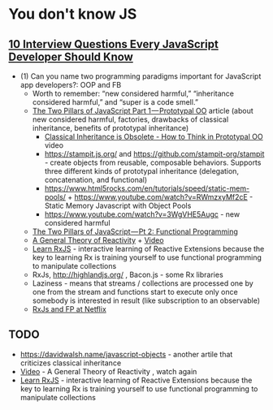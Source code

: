 # You don't know JS

## [10 Interview Questions Every JavaScript Developer Should Know](https://medium.com/javascript-scene/10-interview-questions-every-javascript-developer-should-know-6fa6bdf5ad95)

- (1) Can you name two programming paradigms important for JavaScript app developers?: OOP and FB
  - Worth to remember: “new considered harmful,” “inheritance considered harmful,” and “super is a code smell.”
  - [The Two Pillars of JavaScript Part 1 — Prototypal OO](https://medium.com/javascript-scene/the-two-pillars-of-javascript-ee6f3281e7f3) article (about new considered harmful, factories, drawbacks of classical inheritance, benefits of prototypal inheritance)
    - [Classical Inheritance is Obsolete - How to Think in Prototypal OO](https://vimeo.com/69255635) video
    - <https://stampit.js.org/> and <https://github.com/stampit-org/stampit> - create objects from reusable, composable behaviors. Supports three different kinds of prototypal inheritance (delegation, concatenation, and functional)
    - <https://www.html5rocks.com/en/tutorials/speed/static-mem-pools/> + <https://www.youtube.com/watch?v=RWmzxyMf2cE> - Static Memory Javascript with Object Pools
    - <https://www.youtube.com/watch?v=3WgVHE5Augc> - new considered harmful
  - [The Two Pillars of JavaScript — Pt 2: Functional Programming](https://medium.com/javascript-scene/the-two-pillars-of-javascript-pt-2-functional-programming-a63aa53a41a4)
  - [A General Theory of Reactivity](https://github.com/kriskowal/gtor) + [Video](https://www.youtube.com/watch?v=2p51PE1MZ8U)
  - [Learn RxJS](http://reactivex.io/learnrx/) - interactive learning of Reactive Extensions because the key to learning Rx is training yourself to use functional programming to manipulate collections
  - RxJs, http://highlandjs.org/ , Bacon.js - some Rx libraries
  - Laziness - means that streams / collections are processed one by one from the stream and functions start to execute only once somebody is interested in result (like subscription to an observable)
  - [RxJs and FP at Netflix](https://www.youtube.com/watch?v=gawmdhCNy-A)
  
  
  
 ## TODO
 
 - <https://davidwalsh.name/javascript-objects> - another artile that criticizes classical inheritance
 - [Video](https://www.youtube.com/watch?v=2p51PE1MZ8U) - A General Theory of Reactivity , watch again
 - [Learn RxJS](http://reactivex.io/learnrx/) - interactive learning of Reactive Extensions because the key to learning Rx is training yourself to use functional programming to manipulate collections
